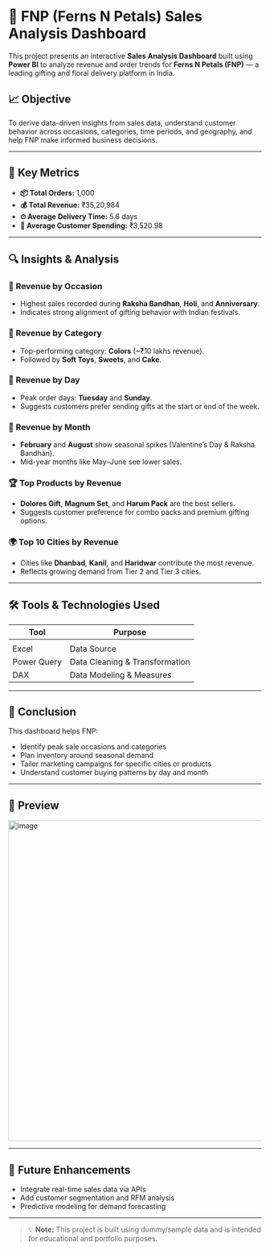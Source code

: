 # 💐 FNP (Ferns N Petals) Sales Analysis Dashboard

This project presents an interactive **Sales Analysis Dashboard** built using **Power BI** to analyze revenue and order trends for **Ferns N Petals (FNP)** — a leading gifting and floral delivery platform in India.

## 📈 Objective

To derive data-driven insights from sales data, understand customer behavior across occasions, categories, time periods, and geography, and help FNP make informed business decisions.

---

## 🧾 Key Metrics

- **📦 Total Orders:** 1,000  
- **💰 Total Revenue:** ₹35,20,984  
- **⏱ Average Delivery Time:** 5.6 days  
- **🧍 Average Customer Spending:** ₹3,520.98  

---

## 🔍 Insights & Analysis

### 🎉 Revenue by Occasion
- Highest sales recorded during **Raksha Bandhan**, **Holi**, and **Anniversary**.
- Indicates strong alignment of gifting behavior with Indian festivals.

### 🧸 Revenue by Category
- Top-performing category: **Colors** (~₹10 lakhs revenue).
- Followed by **Soft Toys**, **Sweets**, and **Cake**.

### 📆 Revenue by Day
- Peak order days: **Tuesday** and **Sunday**.
- Suggests customers prefer sending gifts at the start or end of the week.

### 📅 Revenue by Month
- **February** and **August** show seasonal spikes (Valentine’s Day & Raksha Bandhan).
- Mid-year months like May–June see lower sales.

### 🏆 Top Products by Revenue
- **Dolores Gift**, **Magnum Set**, and **Harum Pack** are the best sellers.
- Suggests customer preference for combo packs and premium gifting options.

### 🌍 Top 10 Cities by Revenue
- Cities like **Dhanbad**, **Kanil**, and **Haridwar** contribute the most revenue.
- Reflects growing demand from Tier 2 and Tier 3 cities.

---

## 🛠 Tools & Technologies Used

| Tool       | Purpose                            |
|------------|------------------------------------|
|   |  |
| Excel      | Data Source                        |
| Power Query| Data Cleaning & Transformation     |
| DAX        | Data Modeling & Measures           |

---

## 📌 Conclusion

This dashboard helps FNP:
- Identify peak sale occasions and categories
- Plan inventory around seasonal demand
- Tailor marketing campaigns for specific cities or products
- Understand customer buying patterns by day and month

---

## 📎 Preview
<img width="1708" height="637" alt="image" src="https://github.com/user-attachments/assets/82d5d51d-040f-4125-9d68-e86a741047fe" />


---

## 🧠 Future Enhancements

- Integrate real-time sales data via APIs  
- Add customer segmentation and RFM analysis  
- Predictive modeling for demand forecasting  

---

> 💡 **Note:** This project is built using dummy/sample data and is intended for educational and portfolio purposes.

